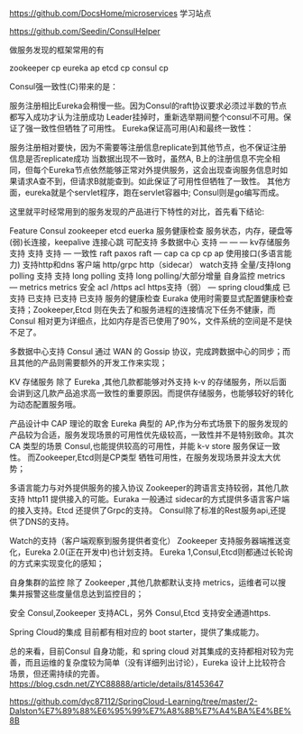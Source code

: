 https://github.com/DocsHome/microservices  学习站点

https://github.com/Seedin/ConsulHelper


做服务发现的框架常用的有

zookeeper cp
eureka    ap
etcd     cp
consul  cp



Consul强一致性(C)带来的是：

服务注册相比Eureka会稍慢一些。因为Consul的raft协议要求必须过半数的节点都写入成功才认为注册成功
Leader挂掉时，重新选举期间整个consul不可用。保证了强一致性但牺牲了可用性。
Eureka保证高可用(A)和最终一致性：

服务注册相对要快，因为不需要等注册信息replicate到其他节点，也不保证注册信息是否replicate成功
当数据出现不一致时，虽然A, B上的注册信息不完全相同，但每个Eureka节点依然能够正常对外提供服务，这会出现查询服务信息时如果请求A查不到，但请求B就能查到。如此保证了可用性但牺牲了一致性。
其他方面，eureka就是个servlet程序，跑在servlet容器中; Consul则是go编写而成。

这里就平时经常用到的服务发现的产品进行下特性的对比，首先看下结论:

Feature	Consul	zookeeper	etcd	euerka
服务健康检查	服务状态，内存，硬盘等	(弱)长连接，keepalive	连接心跳	可配支持
多数据中心	支持	—	—	—
kv存储服务	支持	支持	支持	—
一致性	raft	paxos	raft	—
cap	ca	cp	cp	ap
使用接口(多语言能力)	支持http和dns	客户端	http/grpc	http（sidecar）
watch支持	全量/支持long polling	支持	支持 long polling	支持 long polling/大部分增量
自身监控	metrics	—	metrics	metrics
安全	acl /https	acl	https支持（弱）	—
spring cloud集成	已支持	已支持	已支持	已支持
服务的健康检查
Euraka 使用时需要显式配置健康检查支持；Zookeeper,Etcd 则在失去了和服务进程的连接情况下任务不健康，而 Consul 相对更为详细点，比如内存是否已使用了90%，文件系统的空间是不是快不足了。

多数据中心支持
Consul 通过 WAN 的 Gossip 协议，完成跨数据中心的同步；而且其他的产品则需要额外的开发工作来实现；

KV 存储服务
除了 Eureka ,其他几款都能够对外支持 k-v 的存储服务，所以后面会讲到这几款产品追求高一致性的重要原因。而提供存储服务，也能够较好的转化为动态配置服务哦。

产品设计中 CAP 理论的取舍
Eureka 典型的 AP,作为分布式场景下的服务发现的产品较为合适，服务发现场景的可用性优先级较高，一致性并不是特别致命。其次 CA 类型的场景 Consul,也能提供较高的可用性，并能 k-v store 服务保证一致性。 而Zookeeper,Etcd则是CP类型 牺牲可用性，在服务发现场景并没太大优势；

多语言能力与对外提供服务的接入协议
Zookeeper的跨语言支持较弱，其他几款支持 http11 提供接入的可能。Euraka 一般通过 sidecar的方式提供多语言客户端的接入支持。Etcd 还提供了Grpc的支持。 Consul除了标准的Rest服务api,还提供了DNS的支持。

Watch的支持（客户端观察到服务提供者变化）
Zookeeper 支持服务器端推送变化，Eureka 2.0(正在开发中)也计划支持。 Eureka 1,Consul,Etcd则都通过长轮询的方式来实现变化的感知；

自身集群的监控
除了 Zookeeper ,其他几款都默认支持 metrics，运维者可以搜集并报警这些度量信息达到监控目的；

安全
Consul,Zookeeper 支持ACL，另外 Consul,Etcd 支持安全通道https.

Spring Cloud的集成
目前都有相对应的 boot starter，提供了集成能力。

总的来看，目前Consul 自身功能，和 spring cloud 对其集成的支持都相对较为完善，而且运维的复杂度较为简单（没有详细列出讨论），Eureka 设计上比较符合场景，但还需持续的完善。
https://blog.csdn.net/ZYC88888/article/details/81453647 

https://github.com/dyc87112/SpringCloud-Learning/tree/master/2-Dalston%E7%89%88%E6%95%99%E7%A8%8B%E7%A4%BA%E4%BE%8B